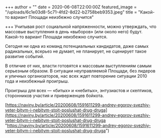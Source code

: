 +++
author = ""
date = 2020-06-08T22:00:00Z
featured_image = "/uploads/6c1e03d8-5c71-4fd2-8d22-b2758beb9353.jpeg"
title = "Какой-то вариант Площади неизбежно случится"

+++
Учитывая рост социальной напряженности, можно утверждать, что массовые выступления в день «выборов» (или около него) будут. Какой-то вариант Площади неизбежно случится.

Сегодня ни одна из команд потенциальных кандидатов, даже самых радикальных, всерьез не думает, не планирует, не сценирует такое развитие событий.

В отличие от них, власти готовятся к массовым выступлениям самым серьезным образом. В ситуации неуправляемой Площади, без лидеров и уличных организаторов, нас всех ждет повторение ситуации 2010 года и неизбежный проигрыш.

Проигрыш для всех — «битых» и «небитых», энтузиастов и скептиков, сторонников участия и приверженцев бойкота.

[https://naviny.by/article/20200608/1591611299-andrey-egorov-svezhiy-veter-bitym-i-nebitym-stoit-poslushat-drug-druga](https://naviny.by/article/20200608/1591611299-andrey-egorov-svezhiy-veter-bitym-i-nebitym-stoit-poslushat-drug-druga "https://naviny.by/article/20200608/1591611299-andrey-egorov-svezhiy-veter-bitym-i-nebitym-stoit-poslushat-drug-druga")